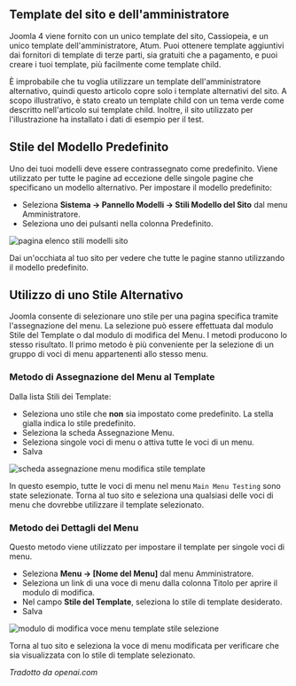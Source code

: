 <!-- Filename: J4.x:Switching_Templates / Display title: Modifica dei modelli   -->

## Template del sito e dell'amministratore

Joomla 4 viene fornito con un unico template del sito, Cassiopeia, e un unico template dell'amministratore, Atum. Puoi ottenere template aggiuntivi dai fornitori di template di terze parti, sia gratuiti che a pagamento, e puoi creare i tuoi template, più facilmente come template child.

È improbabile che tu voglia utilizzare un template dell'amministratore alternativo, quindi questo articolo copre solo i template alternativi del sito. A scopo illustrativo, è stato creato un template child con un tema verde come descritto nell'articolo sui template child. Inoltre, il sito utilizzato per l'illustrazione ha installato i dati di esempio per il test.

## Stile del Modello Predefinito

Uno dei tuoi modelli deve essere contrassegnato come predefinito. Viene utilizzato per tutte le pagine ad eccezione delle singole pagine che specificano un modello alternativo. Per impostare il modello predefinito:

- Seleziona **Sistema → Pannello Modelli → Stili Modello del Sito** dal menu Amministratore.
- Seleziona uno dei pulsanti nella colonna Predefinito.

![pagina elenco stili modelli sito](../../../en/images/templates/switch-templates-styles-list.png)

Dai un'occhiata al tuo sito per vedere che tutte le pagine stanno utilizzando il modello predefinito.

## Utilizzo di uno Stile Alternativo

Joomla consente di selezionare uno stile per una pagina specifica tramite l'assegnazione del menu. La selezione può essere effettuata dal modulo Stile del Template o dal modulo di modifica del Menu. I metodi producono lo stesso risultato. Il primo metodo è più conveniente per la selezione di un gruppo di voci di menu appartenenti allo stesso menu.

### Metodo di Assegnazione del Menu al Template

Dalla lista Stili dei Template:

- Seleziona uno stile che **non** sia impostato come predefinito. La stella gialla indica lo stile predefinito.
- Seleziona la scheda Assegnazione Menu.
- Seleziona singole voci di menu o attiva tutte le voci di un menu.
- Salva

![scheda assegnazione menu modifica stile template](../../../en/images/templates/switch-templates-styles-edit-style-menu-assignment.png)

In questo esempio, tutte le voci di menu nel menu `Main Menu Testing` sono state selezionate. Torna al tuo sito e seleziona una qualsiasi delle voci di menu che dovrebbe utilizzare il template selezionato.

### Metodo dei Dettagli del Menu

Questo metodo viene utilizzato per impostare il template per singole voci di menu.

- Seleziona **Menu → \[Nome del Menu\]** dal menu Amministratore.
- Seleziona un link di una voce di menu dalla colonna Titolo per aprire il modulo di modifica.
- Nel campo **Stile del Template**, seleziona lo stile di template desiderato.
- Salva

![modulo di modifica voce menu template stile selezione](../../../en/images/templates/switch-templates-styles-edit-menu-style.png)

Torna al tuo sito e seleziona la voce di menu modificata per verificare che sia visualizzata con lo stile di template selezionato.

*Tradotto da openai.com*

